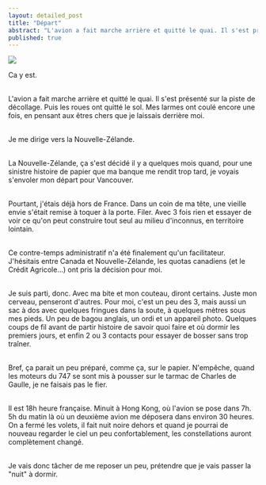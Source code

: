 ```yaml
---
layout: detailed_post
title: "Départ"
abstract: "L'avion a fait marche arrière et quitté le quai. Il s'est présenté sur la piste de décollage. Puis les roues ont quitté le sol. Mes larmes ont coulé encore une fois, en pensant aux êtres chers que je laissais derrière moi."
published: true
---
```


[<img class="portrait" src="https://lh3.googleusercontent.com/3-VJSnscbRlYKIjUfMp3vtExVDjwxHvcALSKMLNw5h7fnG5linR5dXCHAe6ZyMxtgFeE14FWIXkBKTUXKR112aSMgr891h81BRaVoea68__YWB51moicNOBck9XRWxLPkG_YKLRx523BtUoxXuC1Y8ZeJt8VAaJE7QzLkfcwsgBvYbKRCnKuTGA1pILti48Zd9o_YeNkW7VdGjUgoPHXdoA6igdfDXzp0hdGI6bdRw1BowYIO628D52_j9xFDYEuKmwiEmUK4oKmK0yHEbtF26VwpybcttIfM8GnBHodcDhxnMcitkK9y3GMlvstUYMp4DGwl_sch5p9MQEuZEmU4Dawv4yXbNxVhTE1JLpGcZBTxouBNfg0Dj_086TZqygucMETcywW1w1eS-NKu52fiBrKgF3OkvfillLbNA5A9-AXDhQAmBmf44eG49Wsqv5TmNhNYbegT_2s7k_rFzGGF-lftLGGlNY0PTS2wxfE8me9yo_trOhYK2-SLRoS9eD-KhTypeIqyA018y2kfRBuoge6D251cEl_dRLlJ0n7ZTVo9uTYp_Pr6Bgq--pY5enFJpb03_ppJtOAPYIqJw6yuB8_w83BEpyiteJ2pUaKEoqoJvNyOt-lcCdlSG75l6aS-ws1vJuDGTimYgMlf8efB0U0b6vcF6iINlgmldfD-A=w1280-h1932-no">](https://goo.gl/photos/zMK3EK8VV28wU4Rv7)

Ca y est.
<br />
<br />

L'avion a fait marche arrière et quitté le quai. Il s'est présenté sur la piste de décollage. Puis les roues ont quitté le sol. Mes larmes ont coulé encore une fois, en pensant aux êtres chers que je laissais derrière moi.
<br />
<br />

Je me dirige vers la Nouvelle-Zélande.
<br />
<br />

La Nouvelle-Zélande, ça s'est décidé il y a quelques mois quand, pour une sinistre histoire de papier que ma banque me rendit trop tard, je voyais s'envoler mon départ pour Vancouver.
<br />
<br />

Pourtant, j'étais déjà hors de France. Dans un coin de ma tête, une vieille envie s'était remise à toquer à la porte. Filer. Avec 3 fois rien et essayer de voir ce qu'on peut construire tout seul au milieu d'inconnus, en territoire lointain.
<br />
<br />

Ce contre-temps administratif n'a   été finalement qu'un facilitateur. J'hésitais entre Canada et Nouvelle-Zélande, les quotas canadiens (et le Crédit Agricole...) ont pris la décision pour moi.
<br />
<br />

Je suis parti, donc. Avec ma bite et mon couteau, diront certains. Juste mon cerveau, penseront d'autres. Pour moi, c'est un peu des 3, mais aussi un sac à dos avec quelques fringues dans la soute, à quelques mètres sous mes pieds. Un peu de bagou anglais, un ordi et un appareil photo. Quelques coups de fil avant de partir histoire de savoir quoi faire et où dormir les premiers jours, et enfin 2 ou 3 contacts pour essayer de bosser sans trop traîner.
<br />
<br />

Bref, ça parait un peu préparé, comme ça, sur le papier. N'empêche, quand les moteurs du 747 se sont mis à pousser sur le tarmac de Charles de Gaulle, je ne faisais pas le fier.
<br />
<br />

Il est 18h heure française. Minuit à Hong Kong, où l'avion se pose dans 7h. 5h du matin là où un deuxième avion me déposera dans environ 30 heures. On a fermé les volets, il fait nuit noire dehors et quand je pourrai de nouveau regarder le ciel un peu confortablement, les constellations auront complètement changé.
<br />
<br />

Je vais donc tâcher de me reposer un peu, prétendre que je vais passer la "nuit" à dormir.
